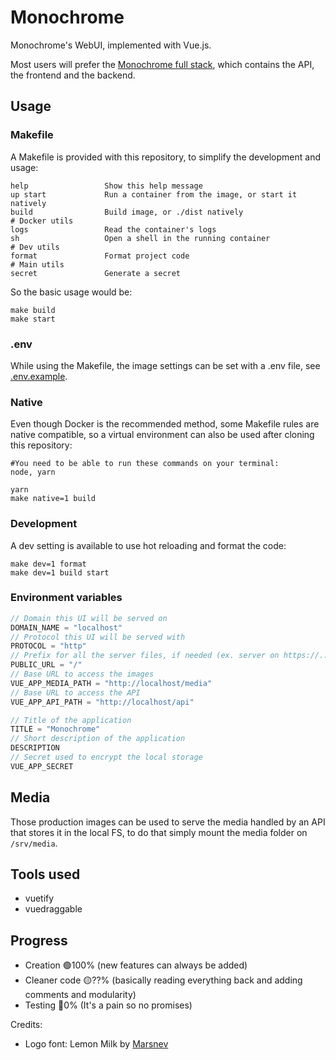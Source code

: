 # Monochrome
Monochrome's WebUI, implemented with Vue.js.

Most users will prefer the [Monochrome full stack](https://github.com/MonochromeCMS/Monochrome), which contains the API, the frontend and the backend.

## Usage
### Makefile
A Makefile is provided with this repository, to simplify the development and usage:
```
help                 Show this help message
up start             Run a container from the image, or start it natively
build                Build image, or ./dist natively
# Docker utils
logs                 Read the container's logs
sh                   Open a shell in the running container
# Dev utils
format               Format project code
# Main utils
secret               Generate a secret
```
So the basic usage would be:
```shell
make build
make start
```
### .env
While using the Makefile, the image settings can be set with a .env file, see [.env.example](.env.example).
### Native
Even though Docker is the recommended method, some Makefile rules are native compatible, so
a virtual environment can also be used after cloning this repository:
```shell
#You need to be able to run these commands on your terminal:
node, yarn
```
```shell
yarn
make native=1 build
```
### Development
A dev setting is available to use hot reloading and format the code:
```shell
make dev=1 format
make dev=1 build start
```
### Environment variables
```javascript
// Domain this UI will be served on
DOMAIN_NAME = "localhost"
// Protocol this UI will be served with
PROTOCOL = "http"
// Prefix for all the server files, if needed (ex. server on https://.../monochrome => /monochrome
PUBLIC_URL = "/"
// Base URL to access the images
VUE_APP_MEDIA_PATH = "http://localhost/media"
// Base URL to access the API
VUE_APP_API_PATH = "http://localhost/api"

// Title of the application
TITLE = "Monochrome"
// Short description of the application
DESCRIPTION
// Secret used to encrypt the local storage
VUE_APP_SECRET
```

## Media
Those production images can be used to serve the media handled by an API that stores it in the local FS,
to do that simply mount the media folder on `/srv/media`.

## Tools used
* vuetify
* vuedraggable

## Progress
* Creation 🟢100% (new features can always be added)
* Cleaner code 🟡??% (basically reading everything back and adding comments and modularity)
* Testing 🔴0% (It's a pain so no promises)

Credits:
* Logo font: Lemon Milk by [Marsnev](https://marsnev.com/)
